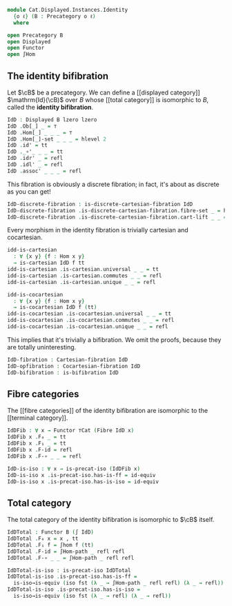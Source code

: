 <!--
```agda
open import Cat.Displayed.Cartesian.Discrete
open import Cat.Instances.Shape.Terminal
open import Cat.Displayed.Bifibration
open import Cat.Displayed.Cocartesian
open import Cat.Displayed.Cartesian
open import Cat.Functor.Equivalence
open import Cat.Displayed.Fibre
open import Cat.Displayed.Total
open import Cat.Displayed.Base
open import Cat.Prelude
```
-->

```agda
module Cat.Displayed.Instances.Identity
  {o ℓ} (B : Precategory o ℓ)
  where

open Precategory B
open Displayed
open Functor
open ∫Hom
```

## The identity bifibration

Let $\cB$ be a precategory. We can define a [[displayed category]]
$\mathrm{Id}(\cB)$ over $B$ whose [[total category]] is isomorphic to
$B$, called the **identity bifibration**.

```agda
IdD : Displayed B lzero lzero
IdD .Ob[_] _ = ⊤
IdD .Hom[_] _ _ _ = ⊤
IdD .Hom[_]-set _ _ _ = hlevel 2
IdD .id' = tt
IdD ._∘'_ _ _ = tt
IdD .idr' _ = refl
IdD .idl' _ = refl
IdD .assoc' _ _ _ = refl
```

This fibration is obviously a discrete fibration; in fact, it's about as
discrete as you can get!

```agda
IdD-discrete-fibration : is-discrete-cartesian-fibration IdD
IdD-discrete-fibration .is-discrete-cartesian-fibration.fibre-set _ = hlevel 2
IdD-discrete-fibration .is-discrete-cartesian-fibration.cart-lift _ _ = hlevel 0
```

Every morphism in the identity fibration is trivially cartesian and
cocartesian.

```agda
idd-is-cartesian
  : ∀ {x y} {f : Hom x y}
  → is-cartesian IdD f tt
idd-is-cartesian .is-cartesian.universal _ _ = tt
idd-is-cartesian .is-cartesian.commutes _ _ = refl
idd-is-cartesian .is-cartesian.unique _ _ = refl

idd-is-cocartesian
  : ∀ {x y} {f : Hom x y}
  → is-cocartesian IdD f (tt)
idd-is-cocartesian .is-cocartesian.universal _ _ = tt
idd-is-cocartesian .is-cocartesian.commutes _ _ = refl
idd-is-cocartesian .is-cocartesian.unique _ _ = refl
```

This implies that it's trivially a bifibration. We omit the proofs, because they
are totally uninteresting.

```agda
IdD-fibration : Cartesian-fibration IdD
IdD-opfibration : Cocartesian-fibration IdD
IdD-bifibration : is-bifibration IdD
```
<!--
```agda
IdD-fibration f y' .Cartesian-lift.x' = tt
IdD-fibration f y' .Cartesian-lift.lifting = tt
IdD-fibration f y' .Cartesian-lift.cartesian =
  idd-is-cartesian

IdD-opfibration f x' .Cocartesian-lift.y' = tt
IdD-opfibration f x' .Cocartesian-lift.lifting = tt
IdD-opfibration f x' .Cocartesian-lift.cocartesian =
  idd-is-cocartesian

IdD-bifibration .is-bifibration.fibration = IdD-fibration
IdD-bifibration .is-bifibration.opfibration = IdD-opfibration
```
-->

## Fibre categories

The [[fibre categories]] of the identity bifibration are isomorphic to
the [[terminal category]].

```agda
IdDFib : ∀ x → Functor ⊤Cat (Fibre IdD x)
IdDFib x .F₀ _ = tt
IdDFib x .F₁ _ = tt
IdDFib x .F-id = refl
IdDFib x .F-∘ _ _ = refl

IdD-is-iso : ∀ x → is-precat-iso (IdDFib x)
IdD-is-iso x .is-precat-iso.has-is-ff = id-equiv
IdD-is-iso x .is-precat-iso.has-is-iso = id-equiv
```

## Total category

The total category of the identity bifibration is isomorphic to $\cB$
itself.

```agda
IdDTotal : Functor B (∫ IdD)
IdDTotal .F₀ x = x , tt
IdDTotal .F₁ f = ∫hom f (tt)
IdDTotal .F-id = ∫Hom-path _ refl refl
IdDTotal .F-∘ _ _ = ∫Hom-path _ refl refl

IdDTotal-is-iso : is-precat-iso IdDTotal
IdDTotal-is-iso .is-precat-iso.has-is-ff =
  is-iso→is-equiv (iso fst (λ _ → ∫Hom-path _ refl refl) (λ _ → refl))
IdDTotal-is-iso .is-precat-iso.has-is-iso =
  is-iso→is-equiv (iso fst (λ _ → refl) (λ _ → refl))
```

<!--
  [TODO: Reed M, 19/04/2023] Show that this is a left/right unit to composition
  of displayed categories once we have equivalence/isomorphism of displayed categories.
-->
